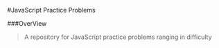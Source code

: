 #JavaScript Practice Problems

###OverView 

> A repository for JavaScript practice problems ranging in difficulty

